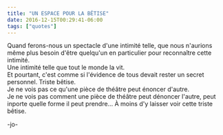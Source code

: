 ```yaml
---
title: "UN ESPACE POUR LA BÊTISE"
date: 2016-12-15T00:29:41-06:00
tags: ["quotes"]
---
```



Quand ferons-nous un spectacle d'une intimité telle, que nous n'aurions même plus besoin d'être quelqu'un en particulier pour reconnaître cette intimité.\
Une intimité telle que tout le monde la vit.\
Et pourtant, c'est comme si l'évidence de tous devait rester un secret personnel. Triste bêtise.\
Je ne vois pas ce qu'une pièce de théâtre peut énoncer d'autre.\
Je ne vois pas comment une pièce de théâtre peut dénoncer l'autre, peut inporte quelle forme il peut prendre... À moins d'y laisser voir cette triste bêtise.



-jo-
